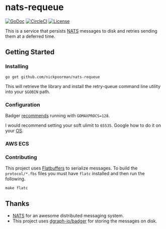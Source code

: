 # nats-requeue

[![GoDoc](https://godoc.org/github.com/nickpoorman/nats-requeue?status.svg)](https://godoc.org/github.com/nickpoorman/nats-requeue)
[![CircleCI](https://circleci.com/gh/nickpoorman/nats-requeue.svg?style=svg)](https://circleci.com/gh/nickpoorman/nats-requeue)
[![License](https://img.shields.io/badge/license-Apache%202-blue)](LICENSE.txt)

This is a service that persists [NATS](https://github.com/nats-io) messages to
disk and retries sending them at a deferred time.

## Getting Started

### Installing

```
go get github.com/nickpoorman/nats-requeue
```

This will retrieve the library and install the retry-queue command line utility
into your `$GOBIN` path.

### Configuration

Badger
[recommends](https://github.com/dgraph-io/badger#are-there-any-go-specific-settings-that-i-should-use)
running with `GOMAXPROCS=128`.

I would recommend setting your soft ulimit to `65535`. Google how to do it on your
[OS](https://gist.github.com/luckydev/b2a6ebe793aeacf50ff15331fb3b519d).

### AWS ECS

### Contributing

This project uses [Flatbuffers](https://github.com/google/flatbuffers) to
serialize messages. To build the `protocol/*.fbs` files you must have `flatc`
installed and then run the following.

```
make flatc
```

## Thanks

- [NATS](https://docs.nats.io/) for an awesome distributed messaging system.
- This project uses [dgraph-io/badger](https://github.com/dgraph-io/badger) for
  storing the messages on disk.
